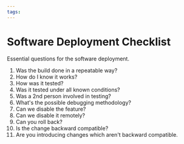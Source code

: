 ```yaml
---
tags:
---
```


# Software Deployment Checklist

Essential questions for the software deployment.

1. Was the build done in a repeatable way?
1. How do I know it works?
1. How was it tested?
1. Was it tested under all known conditions?
1. Was a 2nd person involved in testing?
1. What's the possible debugging methodology?
1. Can we disable the feature?
1. Can we disable it remotely?
1. Can you roll back?
1. Is the change backward compatible?
1. Are you introducing changes which aren't backward compatible.
